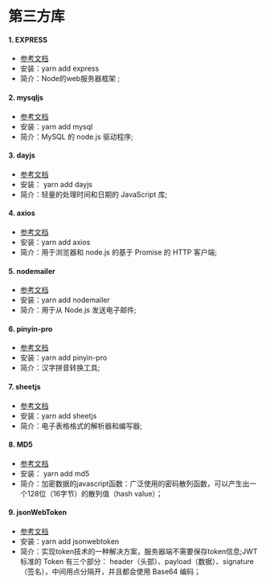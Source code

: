 # 第三方库
#### 1. EXPRESS
- [参考文档](https://www.expressjs.com.cn/starter/installing.html)
- 安装：yarn add express
- 简介：Node的web服务器框架 ;  
 
#### 2. mysqljs  
- [参考文档](https://github.com/mysqljs/mysql)
- 安装：yarn add mysql
- 简介：MySQL 的 node.js 驱动程序;

#### 3.  dayjs 
- [参考文档](https://github.com/iamkun/dayjs/blob/4a7b7d07c885bb9338514c234dbb708e24e9863e/docs/zh-cn/README.zh-CN.md)
- 安装： yarn add dayjs 
- 简介：轻量的处理时间和日期的 JavaScript 库;
   
#### 4.  axios 
- [参考文档](https://www.npmjs.com/package/axios)
- 安装：yarn add axios 	
- 简介：用于浏览器和 node.js 的基于 Promise 的 HTTP 客户端;

#### 5. nodemailer
- [参考文档](https://nodemailer.com/about/)
- 安装：yarn add nodemailer	
- 简介：用于从 Node.js 发送电子邮件;

#### 6. pinyin-pro
- [参考文档](https://www.npmjs.com/package/pinyin-pro)
- 安装：yarn add pinyin-pro	
- 简介：汉字拼音转换工具;
	
#### 7. sheetjs
- [参考文档](https://github.com/rockboom/SheetJS-docs-zh-CN)
- 安装：yarn add sheetjs	 
- 简介：电子表格格式的解析器和编写器;

#### 8. MD5
- [参考文档](https://github.com/pvorb/node-md5#readme)
- 安装： yarn add md5	
- 简介：加密数据的javascript函数：广泛使用的密码散列函数，可以产生出一个128位（16字节）的散列值（hash value）；

#### 9. jsonWebToken
- [参考文档](https://www.npmjs.com/package/jsonwebtoken)
- 安装：yarn add jsonwebtoken
- 简介：实现token技术的一种解决方案，服务器端不需要保存token信息;JWT 标准的 Token 有三个部分：
header（头部）、payload（数据）、signature（签名），中间用点分隔开，并且都会使用 Base64 编码；